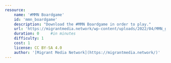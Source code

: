 ```yaml
---
resource:
    name: '#MMN Boardgame'
    id: 'mmn_boardgame'     
    description: "Download the #MMN Boardgame in order to play."
    url: 'https://migrantmedia.network/wp-content/uploads/2022/04/MMN_game_2021_PRINT_MARKS.pdf'
    duration: 0     #in minutes
    difficulty: 1
    cost: 1
    license: CC BY-SA 4.0
    author: '[Migrant Media Network](https://migrantmedia.network/)'
---
```

